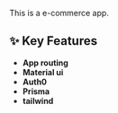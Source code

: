 This is a e-commerce app.

## ✨ Key Features
- **App routing**
- **Material ui**
- **Auth0**
- **Prisma**
- **tailwind**